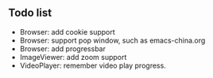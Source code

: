 ## Todo list
* Browser: add cookie support
* Browser: support pop window, such as emacs-china.org
* Browser: add progressbar
* ImageViewer: add zoom support
* VideoPlayer: remember video play progress.
